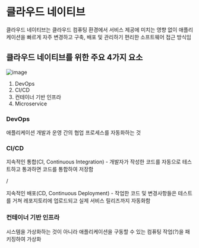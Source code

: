 # 클라우드 네이티브

클라우드 네이티브는 클라우드 컴퓨팅 환경에서 서비스 제공에 미치는 영향 없이 애플리케이션을 빠르게 자주 변경하고 구축, 배포 및 관리하기 편리한 소프트웨어 접근 방식임

## 클라우드 네이티브를 위한 주요 4가지 요소

![image](https://github.com/dupyo/study-note/assets/42468263/e89ef082-394b-4a6f-aa5f-4d2d017a0299)

1. DevOps
2. CI/CD
3. 컨테이너 기반 인프라
4. Microservice

### DevOps

애플리케이션 개발과 운영 간의 협업 프로세스를 자동화하는 것

### CI/CD

지속적인 통합(CI, Continuous Integration) - 개발자가 작성한 코드를 자동으로 테스트하고 통과하면 코드를 통합하여 저장함

/

지속적인 배포(CD, Continuous Deployment) - 작업한 코드 및 변경사항들은 테스트를 거쳐 레포지토리에 업로드되고 실제 서비스 릴리즈까지 자동화함

### 컨테이너 기반 인프라

시스템을 가상화하는 것이 아니라 애플리케이션을 구동할 수 있는 컴퓨팅 작업(?)을 패키징하여 가상화
